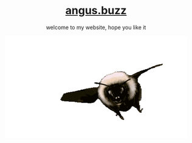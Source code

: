 <div align="center">

# [angus.buzz](angus.buzz)

welcome to my website, hope you like it

<picture>
    <img src="src/lib/assets/bumblebee.gif">
</picture>

</div>
